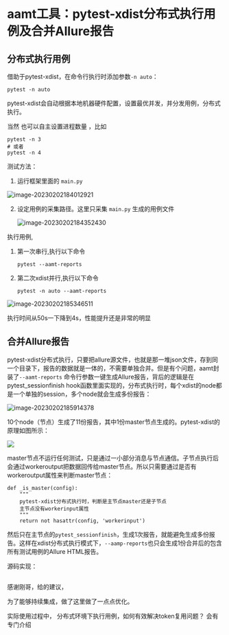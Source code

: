 # aamt工具：pytest-xdist分布式执行用例及合并Allure报告

## 分布式执行用例

借助于pytest-xdist，在命令行执行时添加参数`-n auto`：

```
pytest -n auto
```

pytest-xdist会自动根据本地机器硬件配置，设置最优并发，并分发用例，分布式执行。

当然 也可以自主设置进程数量 ，比如 

```
pytest -n 3
# 或者 
pytest -n 4
```

测试方法：

1. 运行框架里面的 `main.py`

![image-20230202184012921](http://biji.51automate.cn/blogs/img/image-20230202184012921.png)

2. 设定用例的采集路径。这里只采集 `main.py` 生成的用例文件

   ![image-20230202184352430](http://biji.51automate.cn/blogs/img/image-20230202184352430.png)

执行用例,

1. 第一次串行,执行以下命令

   ``` pytest
   pytest --aamt-reports
   ```

2. 第二次xdist并行,执行以下命令

   ```
   pytest -n auto --aamt-reports
   ```

![image-20230202185346511](http://biji.51automate.cn/blogs/img/image-20230202185346511.png)

执行时间从50s一下降到4s，性能提升还是非常的明显

## 合并Allure报告

pytest-xdist分布式执行，只要把allure源文件，也就是那一堆json文件，存到同一个目录下，报告的数据就是一体的，不需要单独合并。但是有个问题，aamt封装了`--aamt-reports` 命令行参数一键生成Allure报告，背后的逻辑是在pytest_sessionfinish hook函数里面实现的，分布式执行时，每个xdist的node都是一个单独的session，多个node就会生成多份报告：

![image-20230202185914378](http://biji.51automate.cn/blogs/img/image-20230202185914378.png)

10个node（节点）生成了11份报告，其中1份master节点生成的。pytest-xdist的原理如图所示：

![](http://biji.51automate.cn/blogs/img/20230202185949.png)



master节点不运行任何测试，只是通过一小部分消息与节点通信。子节点执行后会通过workeroutput把数据回传给master节点。所以只需要通过是否有workeroutput属性来判断master节点：

```
def _is_master(config):
    """
    pytest-xdist分布式执行时，判断是主节点master还是子节点
    主节点没有workerinput属性
    """
    return not hasattr(config, 'workerinput')
```

然后只在主节点的`pytest_sessionfinish`，生成1次报告，就能避免生成多份报告。这样在xdist分布式执行模式下，`--aamp-reports`也只会生成1份合并后的包含所有测试用例的Allure HTML报告。

源码实现：

```
```

感谢刚哥，给的建议，

为了能够持续集成，做了这里做了一点点优化。



实际使用过程中， 分布式环境下执行用例，如何有效解决token复用问题？ 会有专门介绍
